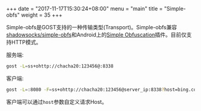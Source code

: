 +++
date = "2017-11-17T15:30:24+08:00"
menu = "main"
title = "Simple-obfs"
weight = 35
+++

Simple-obfs是GOST支持的一种传输类型(Transport)。Simple-obfs兼容[shadowsocks/simple-obfs](https://github.com/shadowsocks/simple-obfs)和Android上的[Simple Obfuscation](https://play.google.com/store/apps/details?id=com.github.shadowsocks.plugin.obfs_local)插件。目前仅支持HTTP模式。

服务端:

```bash
gost -L=ss+ohttp://chacha20:123456@:8338
```

客户端:

```bash
gost -L=:8080 -F=ss+ohttp://chacha20:123456@server_ip:8338?host=bing.com
```

客户端可以通过`host`参数自定义请求Host。